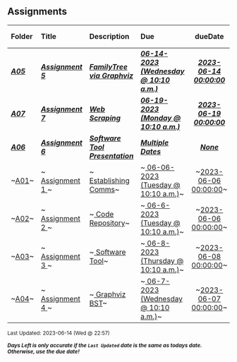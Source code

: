## Assignments

| Folder | Title | Description | Due | dueDate | Days Left<sup>*</sup> |
|:------|:------|:------|:------|:-----:|-----|
| ***<a href="https://github.com/rugbyprof/4883-Software-Tools/tree/master/Assignments/A05">A05</a>*** | ***<a href="https://github.com/rugbyprof/4883-Software-Tools/tree/master/Assignments/A05"> Assignment 5 </a>*** | ***<a href="https://github.com/rugbyprof/4883-Software-Tools/tree/master/Assignments/A05"> FamilyTree via Graphviz</a>*** | ***<a href="https://github.com/rugbyprof/4883-Software-Tools/tree/master/Assignments/A05"> 06-14-2023 (Wednesday @ 10:10 a.m.)</a>*** | ***<a href="https://github.com/rugbyprof/4883-Software-Tools/tree/master/Assignments/A05">2023-06-14 00:00:00</a>*** | DUE TODAY! |
| ***<a href="https://github.com/rugbyprof/4883-Software-Tools/tree/master/Assignments/A07">A07</a>*** | ***<a href="https://github.com/rugbyprof/4883-Software-Tools/tree/master/Assignments/A07"> Assignment 7 </a>*** | ***<a href="https://github.com/rugbyprof/4883-Software-Tools/tree/master/Assignments/A07"> Web Scraping</a>*** | ***<a href="https://github.com/rugbyprof/4883-Software-Tools/tree/master/Assignments/A07"> 06-19-2023 (Monday @ 10:10 a.m.)</a>*** | ***<a href="https://github.com/rugbyprof/4883-Software-Tools/tree/master/Assignments/A07">2023-06-19 00:00:00</a>*** | 5 |
| ***<a href="https://github.com/rugbyprof/4883-Software-Tools/tree/master/Assignments/A06">A06</a>*** | ***<a href="https://github.com/rugbyprof/4883-Software-Tools/tree/master/Assignments/A06"> Assignment 6 </a>*** | ***<a href="https://github.com/rugbyprof/4883-Software-Tools/tree/master/Assignments/A06"> Software Tool Presentation</a>*** | ***<a href="https://github.com/rugbyprof/4883-Software-Tools/tree/master/Assignments/A06"> Multiple Dates</a>*** | ***<a href="https://github.com/rugbyprof/4883-Software-Tools/tree/master/Assignments/A06">None</a>*** |  |
| ~<a href="https://github.com/rugbyprof/4883-Software-Tools/tree/master/Assignments/A01">A01</a>~ | ~<a href="https://github.com/rugbyprof/4883-Software-Tools/tree/master/Assignments/A01"> Assignment 1 </a>~ | ~<a href="https://github.com/rugbyprof/4883-Software-Tools/tree/master/Assignments/A01"> Establishing Comms</a>~ | ~<a href="https://github.com/rugbyprof/4883-Software-Tools/tree/master/Assignments/A01"> 06-06-2023 (Tuesday @ 10:10 a.m.)</a>~ | ~<a href="https://github.com/rugbyprof/4883-Software-Tools/tree/master/Assignments/A01">2023-06-06 00:00:00</a>~ | ---- |
| ~<a href="https://github.com/rugbyprof/4883-Software-Tools/tree/master/Assignments/A02">A02</a>~ | ~<a href="https://github.com/rugbyprof/4883-Software-Tools/tree/master/Assignments/A02"> Assignment 2 </a>~ | ~<a href="https://github.com/rugbyprof/4883-Software-Tools/tree/master/Assignments/A02"> Code Repository</a>~ | ~<a href="https://github.com/rugbyprof/4883-Software-Tools/tree/master/Assignments/A02"> 06-6-2023 (Tuesday @ 10:10 a.m.)</a>~ | ~<a href="https://github.com/rugbyprof/4883-Software-Tools/tree/master/Assignments/A02">2023-06-06 00:00:00</a>~ | ---- |
| ~<a href="https://github.com/rugbyprof/4883-Software-Tools/tree/master/Assignments/A03">A03</a>~ | ~<a href="https://github.com/rugbyprof/4883-Software-Tools/tree/master/Assignments/A03"> Assignment 3 </a>~ | ~<a href="https://github.com/rugbyprof/4883-Software-Tools/tree/master/Assignments/A03"> Software Tool</a>~ | ~<a href="https://github.com/rugbyprof/4883-Software-Tools/tree/master/Assignments/A03"> 06-8-2023 (Thursday @ 10:10 a.m.)</a>~ | ~<a href="https://github.com/rugbyprof/4883-Software-Tools/tree/master/Assignments/A03">2023-06-08 00:00:00</a>~ | ---- |
| ~<a href="https://github.com/rugbyprof/4883-Software-Tools/tree/master/Assignments/A04">A04</a>~ | ~<a href="https://github.com/rugbyprof/4883-Software-Tools/tree/master/Assignments/A04"> Assignment 4 </a>~ | ~<a href="https://github.com/rugbyprof/4883-Software-Tools/tree/master/Assignments/A04"> Graphviz BST</a>~ | ~<a href="https://github.com/rugbyprof/4883-Software-Tools/tree/master/Assignments/A04"> 06-7-2023 (Wednesday @ 10:10 a.m.)</a>~ | ~<a href="https://github.com/rugbyprof/4883-Software-Tools/tree/master/Assignments/A04">2023-06-07 00:00:00</a>~ | ---- |

<sup>Last Updated: 2023-06-14 (Wed @ 22:57)</sup> 

<sup>***Days Left is only accurate if the `Last Updated` date is the same as todays date. Otherwise, use the due date!***</sup> 